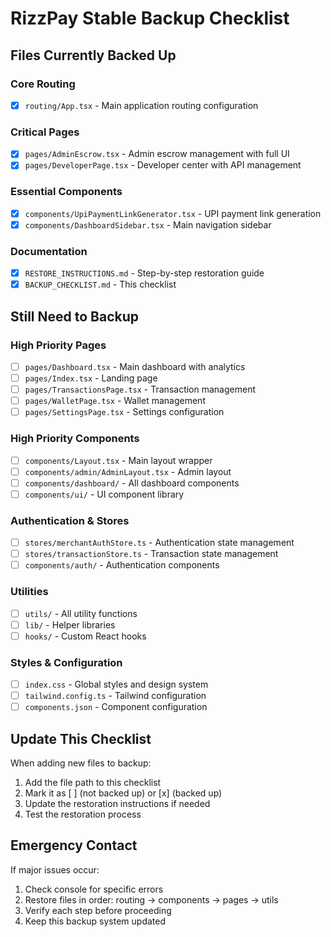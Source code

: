 
# RizzPay Stable Backup Checklist

## Files Currently Backed Up

### Core Routing
- [x] `routing/App.tsx` - Main application routing configuration

### Critical Pages
- [x] `pages/AdminEscrow.tsx` - Admin escrow management with full UI
- [x] `pages/DeveloperPage.tsx` - Developer center with API management

### Essential Components
- [x] `components/UpiPaymentLinkGenerator.tsx` - UPI payment link generation
- [x] `components/DashboardSidebar.tsx` - Main navigation sidebar

### Documentation
- [x] `RESTORE_INSTRUCTIONS.md` - Step-by-step restoration guide
- [x] `BACKUP_CHECKLIST.md` - This checklist

## Still Need to Backup

### High Priority Pages
- [ ] `pages/Dashboard.tsx` - Main dashboard with analytics
- [ ] `pages/Index.tsx` - Landing page
- [ ] `pages/TransactionsPage.tsx` - Transaction management
- [ ] `pages/WalletPage.tsx` - Wallet management
- [ ] `pages/SettingsPage.tsx` - Settings configuration

### High Priority Components
- [ ] `components/Layout.tsx` - Main layout wrapper
- [ ] `components/admin/AdminLayout.tsx` - Admin layout
- [ ] `components/dashboard/` - All dashboard components
- [ ] `components/ui/` - UI component library

### Authentication & Stores
- [ ] `stores/merchantAuthStore.ts` - Authentication state management
- [ ] `stores/transactionStore.ts` - Transaction state management
- [ ] `components/auth/` - Authentication components

### Utilities
- [ ] `utils/` - All utility functions
- [ ] `lib/` - Helper libraries
- [ ] `hooks/` - Custom React hooks

### Styles & Configuration
- [ ] `index.css` - Global styles and design system
- [ ] `tailwind.config.ts` - Tailwind configuration
- [ ] `components.json` - Component configuration

## Update This Checklist

When adding new files to backup:
1. Add the file path to this checklist
2. Mark it as [ ] (not backed up) or [x] (backed up)
3. Update the restoration instructions if needed
4. Test the restoration process

## Emergency Contact

If major issues occur:
1. Check console for specific errors
2. Restore files in order: routing → components → pages → utils
3. Verify each step before proceeding
4. Keep this backup system updated
